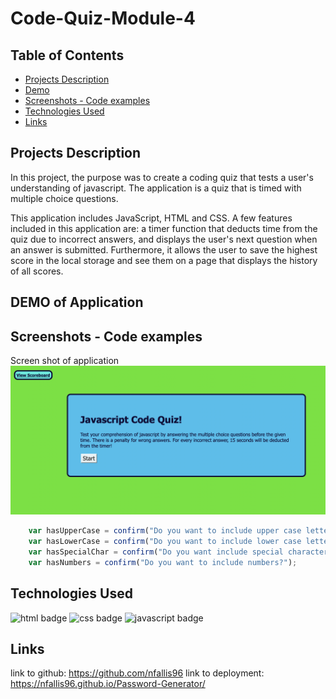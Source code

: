 # Code-Quiz-Module-4

## Table of Contents
* [Projects Description](#projects-description)
* [Demo](#demo-of-application)
* [Screenshots - Code examples](#screenshots---code-examples)
* [Technologies Used](#technologies-used)
* [Links](#links)

## Projects Description
In this project, the purpose was to create a coding quiz that tests a user's understanding of javascript. The application is a quiz that is timed with multiple choice questions. 

This application includes JavaScript, HTML and CSS. A few features included in this application are: a timer function that deducts time from the quiz due to incorrect answers, and displays the user's next question when an answer is submitted. Furthermore, it allows the user to save the highest score in the local storage and see them on a page that displays the history of all scores.

## DEMO of Application

 
## Screenshots - Code examples
Screen shot of application
![Code-Quiz Screenshot](code-quiz.png)

 
```js  
    var hasUpperCase = confirm("Do you want to include upper case letters?");
    var hasLowerCase = confirm("Do you want to include lower case letters?");
    var hasSpecialChar = confirm("Do you want include special characters?");
    var hasNumbers = confirm("Do you want to include numbers?");
 ```

## Technologies Used 
![html badge](https://img.shields.io/badge/language-html-red)
![css badge](https://img.shields.io/badge/language-css-green)
![javascript badge](https://img.shields.io/badge/language-javascript-yellow)

## Links
link to github: https://github.com/nfallis96
link to deployment: https://nfallis96.github.io/Password-Generator/